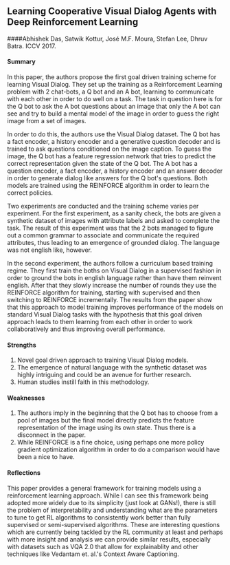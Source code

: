 ## Learning Cooperative Visual Dialog Agents with Deep Reinforcement Learning

####Abhishek Das, Satwik Kottur, José M.F. Moura, Stefan Lee, Dhruv Batra. ICCV 2017.

#### Summary

In this paper, the authors propose the first goal driven training scheme for learning Visual Dialog. They set up the training as a Reinforcement Learning problem with 2 chat-bots, a Q bot and an A bot, learning to communicate with each other in order to do well on a task. The task in question here is for the Q bot to ask the A bot questions about an image that only the A bot can see and try to build a mental model of the image in order to guess the right image from a set of images.

In order to do this, the authors use the Visual Dialog dataset. The Q bot has a fact encoder, a history encoder and a generative question decoder and is trained to ask questions conditioned on the image caption. To guess the image, the Q bot has a feature regression network that tries to predict the correct representation given the state of the Q bot. The A bot has a question encoder, a fact encoder, a history encoder and an answer decoder in order to generate dialog like answers for the Q bot's questions. Both models are trained using the REINFORCE algorithm in order to learn the correct policies.

Two experiments are conducted and the training scheme varies per experiment. For the first experiment, as a sanity check, the bots are given a synthetic dataset of images with attribute labels and asked to complete the task. The result of this experiment was that the 2 bots managed to figure out a common grammar to associate and communicate the required attributes, thus leading to an emergence of grounded dialog. The language was not english like, however.

In the second experiment, the authors follow a curriculum based training regime. They first train the boths on Visual Dialog in a supervised fashion in order to ground the bots in english language rather than have them reinvent english. After that they slowly increase the number of rounds they use the REINFORCE algorithm for training, starting with supervised and then switching to REINFORCE incrementally. The results from the paper show that this approach to model training improves performance of the models on standard Visual Dialog tasks with the hypothesis that this goal driven approach leads to them learning from each other in order to work collaboratively and thus improving overall performance.

#### Strengths

1. Novel goal driven approach to training Visual Dialog models.
2. The emergence of natural language with the synthetic dataset was highly intriguing and could be an avenue for further research.
3. Human studies instill faith in this methodology.

#### Weaknesses

1. The authors imply in the beginning that the Q bot has to choose from a pool of images but the final model directly predicts the feature representation of the image using its own state. Thus there is a disconnect in the paper.
2. While REINFORCE is a fine choice, using perhaps one more policy gradient optimization algorithm in order to do a comparison would have been a nice to have.


#### Reflections

This paper provides a general framework for training models using a reinforcement learning approach. While I can see this framework being adopted more widely due to its simplicity (just look at GANs!), there is still the problem of interpretability and understanding what are the parameters to tune to get RL algorithms to consistently work better than fully supervised or semi-supervised algorithms. These are interesting questions which are currently being tackled by the RL community at least and perhaps with more insight and analysis we can provide similar results, especially with datasets such as VQA 2.0 that allow for explainablity and other techniques like Vedantam et. al.'s Context Aware Captioning.
